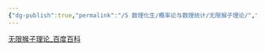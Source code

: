 ```yaml
---
{"dg-publish":true,"permalink":"/5 数理化生/概率论与数理统计/无限猴子理论/","title":"无限猴子理论"}
---
```



[无限猴子理论\_百度百科](https://baike.baidu.com/item/%E6%97%A0%E9%99%90%E7%8C%B4%E5%AD%90%E7%90%86%E8%AE%BA/8078958?fr=ge_ala)